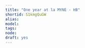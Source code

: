 ```yaml
---
title: "One year at la MYNE - HB"
shortid: S1kmgQuGW
alias: 
model: 
tags: 
node: 
draft: yes
--- 
```

 